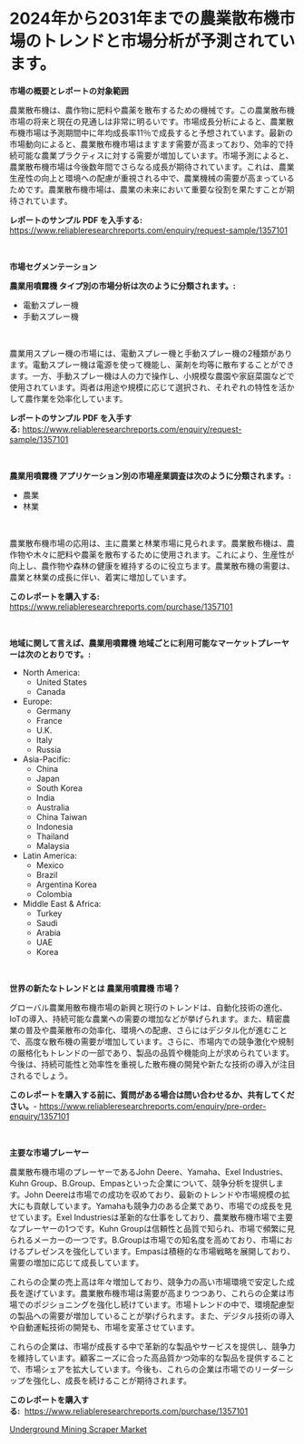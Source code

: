 <p><h1>2024年から2031年までの農業散布機市場のトレンドと市場分析が予測されています。</h1></p><p><strong>市場の概要とレポートの対象範囲</strong></p>
<p><p>農業散布機は、農作物に肥料や農薬を散布するための機械です。この農業散布機市場の将来と現在の見通しは非常に明るいです。市場成長分析によると、農業散布機市場は予測期間中に年均成長率11％で成長すると予想されています。最新の市場動向によると、農業散布機市場はますます需要が高まっており、効率的で持続可能な農業プラクティスに対する需要が増加しています。市場予測によると、農業散布機市場は今後数年間でさらなる成長が期待されています。これは、農業生産性の向上と環境への配慮が重視される中で、農業機械の需要が高まっているためです。農業散布機市場は、農業の未来において重要な役割を果たすことが期待されています。</p></p>
<p><strong>レポートのサンプル PDF を入手する:</strong> <a href="https://www.reliableresearchreports.com/enquiry/request-sample/1357101">https://www.reliableresearchreports.com/enquiry/request-sample/1357101</a></p>
<p>&nbsp;</p>
<p><strong>市場セグメンテーション</strong></p>
<p><strong>農業用噴霧機 タイプ別の市場分析は次のように分類されます。:</strong></p>
<p><ul><li>電動スプレー機</li><li>手動スプレー機</li></ul></p>
<p>&nbsp;</p>
<p><p>農業用スプレー機の市場には、電動スプレー機と手動スプレー機の2種類があります。電動スプレー機は電源を使って機能し、薬剤を均等に散布することができます。一方、手動スプレー機は人の力で操作し、小規模な農園や家庭菜園などで使用されています。両者は用途や規模に応じて選択され、それぞれの特性を活かして農作業を効率化しています。</p></p>
<p><strong>レポートのサンプル PDF を入手する:</strong>&nbsp;<a href="https://www.reliableresearchreports.com/enquiry/request-sample/1357101">https://www.reliableresearchreports.com/enquiry/request-sample/1357101</a></p>
<p>&nbsp;</p>
<p><strong> 農業用噴霧機 アプリケーション別の市場産業調査は次のように分類されます。:</strong></p>
<p><ul><li>農業</li><li>林業</li></ul></p>
<p>&nbsp;</p>
<p><p>農業散布機市場の応用は、主に農業と林業市場に見られます。農業散布機は、農作物や木々に肥料や農薬を散布するために使用されます。これにより、生産性が向上し、農作物や森林の健康を維持するのに役立ちます。農業散布機の需要は、農業と林業の成長に伴い、着実に増加しています。</p></p>
<p><strong>このレポートを購入する:</strong>&nbsp; <a href="https://www.reliableresearchreports.com/purchase/1357101">https://www.reliableresearchreports.com/purchase/1357101</a></p>
<p>&nbsp;</p>
<p><strong>地域に関して言えば、農業用噴霧機 地域ごとに利用可能なマーケットプレーヤーは次のとおりです。:</strong></p>
<p><ul>
    <li>
        North America:
        <ul>
            <li>United States</li>
            <li>Canada</li>
        </ul>
    </li>
    <li>
        Europe:
        <ul>
            <li>Germany</li>
            <li>France</li>
            <li>U.K.</li>
            <li>Italy</li>
            <li>Russia</li>
        </ul>
    </li>
    <li>
        Asia-Pacific:
        <ul>
            <li>China</li>
            <li>Japan</li>
            <li>South Korea</li>
            <li>India</li>
            <li>Australia</li>
            <li>China Taiwan</li>
            <li>Indonesia</li>
            <li>Thailand</li>
            <li>Malaysia</li>
        </ul>
    </li>
    <li>
        Latin America:
        <ul>
            <li>Mexico</li>
            <li>Brazil</li>
            <li>Argentina Korea</li>
            <li>Colombia</li>
        </ul>
    </li>
    <li>
        Middle East & Africa:
        <ul>
            <li>Turkey</li>
            <li>Saudi</li>
            <li>Arabia</li>
            <li>UAE</li>
            <li>Korea</li>
        </ul>
    </li>
    </ul></p>
<p>&nbsp;</p>
<p><strong>世界の新たなトレンドとは 農業用噴霧機 市場？</strong></p>
<p><p>グローバル農業用散布機市場の新興と現行のトレンドは、自動化技術の進化、IoTの導入、持続可能な農業への需要の増加などが挙げられます。また、精密農業の普及や農薬散布の効率化、環境への配慮、さらにはデジタル化が進むことで、高度な散布機の需要が増加しています。さらに、市場内での競争激化や規制の厳格化もトレンドの一部であり、製品の品質や機能向上が求められています。今後は、持続可能性と効率性を重視した散布機の開発や新たな技術の導入が注目されるでしょう。</p></p>
<p><strong>このレポートを購入する前に、質問がある場合は問い合わせるか、共有してください。</strong>- <a href="https://www.reliableresearchreports.com/enquiry/pre-order-enquiry/1357101">https://www.reliableresearchreports.com/enquiry/pre-order-enquiry/1357101</a></p>
<p>&nbsp;</p>
<p><strong>主要な市場プレーヤー</strong></p>
<p><p>農業散布機市場のプレーヤーであるJohn Deere、Yamaha、Exel Industries、Kuhn Group、B.Group、Empasといった企業について、競争分析を提供します。John Deereは市場での成功を収めており、最新のトレンドや市場規模の拡大にも貢献しています。Yamahaも競争力のある企業であり、市場での成長を見せています。Exel Industriesは革新的な仕事をしており、農業散布機市場で主要なプレーヤーの1つです。Kuhn Groupは信頼性と品質で知られ、市場で頻繁に見られるメーカーの一つです。B.Groupは市場での知名度を高めており、市場におけるプレゼンスを強化しています。Empasは積極的な市場戦略を展開しており、需要の増加に応じて成長しています。</p><p>これらの企業の売上高は年々増加しており、競争力の高い市場環境で安定した成長を遂げています。農業散布機市場は需要が高まりつつあり、これらの企業は市場でのポジショニングを強化し続けています。市場トレンドの中で、環境配慮型の製品への需要が増加していることが挙げられます。また、デジタル技術の導入や自動運転技術の開発も、市場を変革させています。</p><p>これらの企業は、市場が成長する中で革新的な製品やサービスを提供し、競争力を維持しています。顧客ニーズに合った高品質かつ効率的な製品を提供することで、市場シェアを拡大しています。今後も、これらの企業は市場でのリーダーシップを強化し、成長を続けることが期待されます。</p></p>
<p><strong>このレポートを購入する:</strong>&nbsp;&nbsp;<a href="https://www.reliableresearchreports.com/purchase/1357101">https://www.reliableresearchreports.com/purchase/1357101</a></p>
<p><p><a href="https://picayune-night-cbd.notion.site/Underground-Mining-Scraper-Market-Size-Market-Share-and-Global-Market-Analysis-Report-2024-2031-8723e7c6f9f946ac9e206b4d0dafe7f8">Underground Mining Scraper Market</a></p></p>